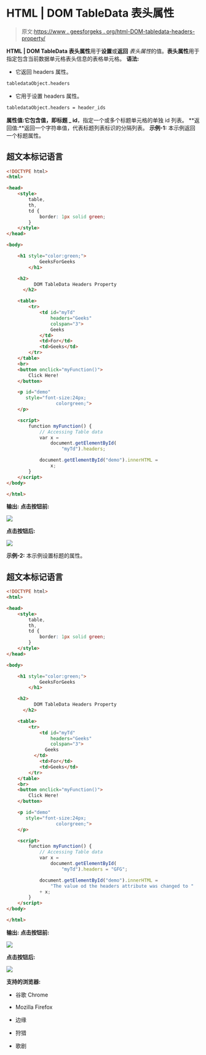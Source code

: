 # HTML | DOM TableData 表头属性

> 原文:[https://www . geesforgeks . org/html-DOM-tabledata-headers-property/](https://www.geeksforgeeks.org/html-dom-tabledata-headers-property/)

**HTML | DOM TableData 表头属性**用于**设置**或**返回** *表头属性*的值。**表头属性**用于指定包含当前数据单元格表头信息的表格单元格。
**语法:**

*   它返回 headers 属性。

```html
tabledataObject.headers
```

*   它用于设置 headers 属性。

```html
tabledataObject.headers = header_ids
```

**属性值:**它包含值，即**标题 _ id**，指定一个或多个标题单元格的单独 id 列表。
**返回值:**返回一个字符串值，代表标题列表标识的分隔列表。
**示例-1:** 本示例返回一个标题属性。

## 超文本标记语言

```html
<!DOCTYPE html>
<html>

<head>
    <style>
        table,
        th,
        td {
            border: 1px solid green;
        }
    </style>
</head>

<body>

    <h1 style="color:green;">
            GeeksForGeeks
        </h1>

    <h2>
          DOM TableData Headers Property
      </h2>

    <table>
        <tr>
            <td id="myTd"
                headers="Geeks"
                colspan="3">
                Geeks
            </td>
            <td>For</td>
            <td>Geeks</td>
        </tr>
    </table>
    <br>
    <button onclick="myFunction()">
        Click Here!
    </button>

    <p id="demo"
       style="font-size:24px;
                  colorgreen;">
    </p>

    <script>
        function myFunction() {
            // Accessing Table data
            var x =
                document.getElementById(
                    "myTd").headers;

            document.getElementById("demo").innerHTML =
                x;
        }
    </script>
</body>

</html>
```

**输出:**
**点击按钮前:**

![](img/1f47a71728eb63415c1caa7633d0f007.png)

**点击按钮后:**

![](img/36a1750866e1617f8d4d79e7fbf2182c.png)

**示例-2:** 本示例设置标题的属性。

## 超文本标记语言

```html
<!DOCTYPE html>
<html>

<head>
    <style>
        table,
        th,
        td {
            border: 1px solid green;
        }
    </style>
</head>

<body>

    <h1 style="color:green;">
            GeeksForGeeks
        </h1>

    <h2>
          DOM TableData Headers Property
      </h2>

    <table>
        <tr>
            <td id="myTd"
                headers="Geeks"
                colspan="3">
              Geeks
          </td>
            <td>For</td>
            <td>Geeks</td>
        </tr>
    </table>
    <br>
    <button onclick="myFunction()">
        Click Here!
    </button>

    <p id="demo"
       style="font-size:24px;
                  colorgreen;">
    </p>

    <script>
        function myFunction() {
            // Accessing Table data
            var x =
                document.getElementById(
                    "myTd").headers = "GFG";

            document.getElementById("demo").innerHTML =
                "The value od the headers attribute was changed to "
            + x;
        }
    </script>
</body>

</html>
```

**输出:**
**点击按钮前:**

![](img/1f47a71728eb63415c1caa7633d0f007.png)

**点击按钮后:**

![](img/d70bdb0f4ab898b547ae8b2cd638c9e3.png)

**支持的浏览器:**

*   谷歌 Chrome

*   Mozilla Firefox

*   边缘

*   狩猎

*   歌剧
